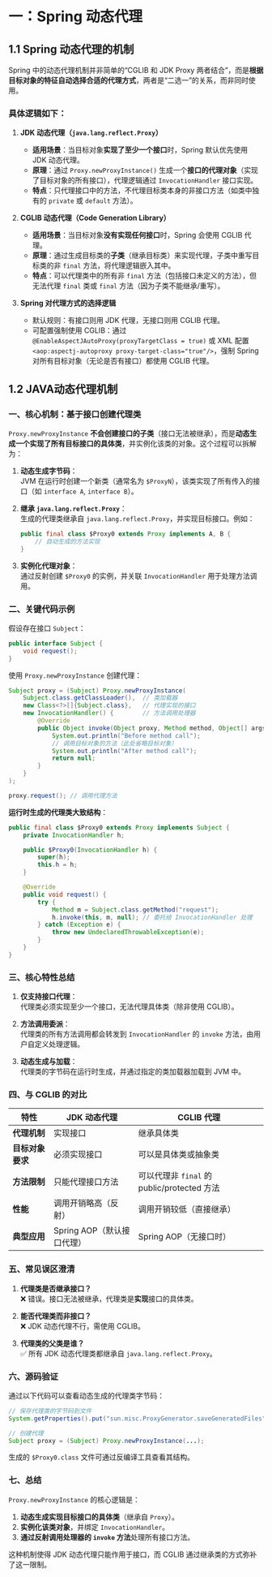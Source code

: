 

# 一：Spring 动态代理

## 1.1 Spring 动态代理的机制

Spring 中的动态代理机制并非简单的“CGLIB 和 JDK Proxy 两者结合”，而是**根据目标对象的特征自动选择合适的代理方式**，两者是“二选一”的关系，而非同时使用。

### 具体逻辑如下：

1. **JDK 动态代理（`java.lang.reflect.Proxy`）**  
   - **适用场景**：当目标对象**实现了至少一个接口**时，Spring 默认优先使用 JDK 动态代理。  
   - **原理**：通过 `Proxy.newProxyInstance()` 生成一个**接口的代理对象**（实现了目标对象的所有接口），代理逻辑通过 `InvocationHandler` 接口实现。  
   - **特点**：只代理接口中的方法，不代理目标类本身的非接口方法（如类中独有的 `private` 或 `default` 方法）。


2. **CGLIB 动态代理（Code Generation Library）**  
   - **适用场景**：当目标对象**没有实现任何接口**时，Spring 会使用 CGLIB 代理。  
   - **原理**：通过生成目标类的**子类**（继承目标类）来实现代理，子类中重写目标类的非 `final` 方法，将代理逻辑嵌入其中。  
   - **特点**：可以代理类中的所有非 `final` 方法（包括接口未定义的方法），但无法代理 `final` 类或 `final` 方法（因为子类不能继承/重写）。


3. **Spring 对代理方式的选择逻辑**  
   - 默认规则：有接口则用 JDK 代理，无接口则用 CGLIB 代理。  
   - 可配置强制使用 CGLIB：通过 `@EnableAspectJAutoProxy(proxyTargetClass = true)` 或 XML 配置 `<aop:aspectj-autoproxy proxy-target-class="true"/>`，强制 Spring 对所有目标对象（无论是否有接口）都使用 CGLIB 代理。  


## 1.2 JAVA动态代理机制

### 一、核心机制：**基于接口创建代理类**
`Proxy.newProxyInstance` **不会创建接口的子类**（接口无法被继承），而是**动态生成一个实现了所有目标接口的具体类**，并实例化该类的对象。这个过程可以拆解为：

1. **动态生成字节码**：  
   JVM 在运行时创建一个新类（通常名为 `$ProxyN`），该类实现了所有传入的接口（如 `interface A`, `interface B`）。

2. **继承 `java.lang.reflect.Proxy`**：  
   生成的代理类继承自 `java.lang.reflect.Proxy`，并实现目标接口。例如：
   ```java
   public final class $Proxy0 extends Proxy implements A, B {
       // 自动生成的方法实现
   }
   ```

3. **实例化代理对象**：  
   通过反射创建 `$Proxy0` 的实例，并关联 `InvocationHandler` 用于处理方法调用。


### 二、关键代码示例
假设存在接口 `Subject`：
```java
public interface Subject {
    void request();
}
```

使用 `Proxy.newProxyInstance` 创建代理：
```java
Subject proxy = (Subject) Proxy.newProxyInstance(
    Subject.class.getClassLoader(),  // 类加载器
    new Class<?>[]{Subject.class},   // 代理实现的接口
    new InvocationHandler() {        // 方法调用处理器
        @Override
        public Object invoke(Object proxy, Method method, Object[] args) throws Throwable {
            System.out.println("Before method call");
            // 调用目标对象的方法（此处省略目标对象）
            System.out.println("After method call");
            return null;
        }
    }
);

proxy.request(); // 调用代理方法
```

**运行时生成的代理类大致结构**：
```java
public final class $Proxy0 extends Proxy implements Subject {
    private InvocationHandler h;

    public $Proxy0(InvocationHandler h) {
        super(h);
        this.h = h;
    }

    @Override
    public void request() {
        try {
            Method m = Subject.class.getMethod("request");
            h.invoke(this, m, null); // 委托给 InvocationHandler 处理
        } catch (Exception e) {
            throw new UndeclaredThrowableException(e);
        }
    }
}
```


### 三、核心特性总结
1. **仅支持接口代理**：  
   代理类必须实现至少一个接口，无法代理具体类（除非使用 CGLIB）。

2. **方法调用委派**：  
   代理类的所有方法调用都会转发到 `InvocationHandler` 的 `invoke` 方法，由用户自定义处理逻辑。

3. **动态生成与加载**：  
   代理类的字节码在运行时生成，并通过指定的类加载器加载到 JVM 中。


### 四、与 CGLIB 的对比
| **特性**               | **JDK 动态代理**               | **CGLIB 代理**                |
|------------------------|------------------------------|-----------------------------|
| **代理机制**           | 实现接口                     | 继承具体类                   |
| **目标对象要求**       | 必须实现接口                 | 可以是具体类或抽象类         |
| **方法限制**           | 只能代理接口方法             | 可以代理非 `final` 的 public/protected 方法 |
| **性能**               | 调用开销略高（反射）         | 调用开销较低（直接继承）     |
| **典型应用**           | Spring AOP（默认接口代理）   | Spring AOP（无接口时）       |


### 五、常见误区澄清
1. **代理类是否继承接口？**  
   ❌ 错误。接口无法被继承，代理类是**实现**接口的具体类。

2. **能否代理类而非接口？**  
   ❌ JDK 动态代理不行，需使用 CGLIB。

3. **代理类的父类是谁？**  
   ✅ 所有 JDK 动态代理类都继承自 `java.lang.reflect.Proxy`。


### 六、源码验证
通过以下代码可以查看动态生成的代理类字节码：
```java
// 保存代理类的字节码到文件
System.getProperties().put("sun.misc.ProxyGenerator.saveGeneratedFiles", "true");

// 创建代理
Subject proxy = (Subject) Proxy.newProxyInstance(...);
```

生成的 `$Proxy0.class` 文件可通过反编译工具查看其结构。


### 七、总结
`Proxy.newProxyInstance` 的核心逻辑是：
1. **动态生成实现目标接口的具体类**（继承自 `Proxy`）。
2. **实例化该类对象**，并绑定 `InvocationHandler`。
3. **通过反射调用处理器的 `invoke` 方法**处理所有接口方法。

这种机制使得 JDK 动态代理只能作用于接口，而 CGLIB 通过继承类的方式弥补了这一限制。
